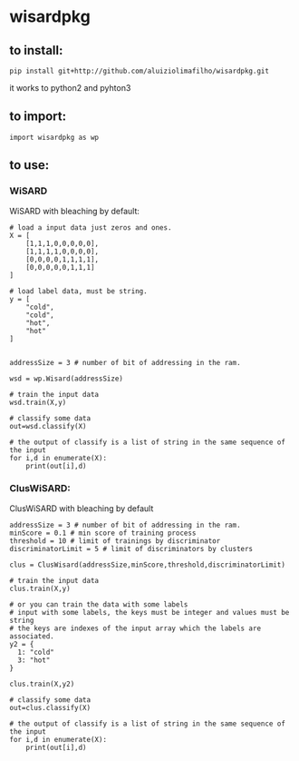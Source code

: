 # wisardpkg
## to install:
    pip install git+http://github.com/aluiziolimafilho/wisardpkg.git
it works to python2 and pyhton3

## to import:
    import wisardpkg as wp

## to use:
### WiSARD
WiSARD with bleaching by default:
    
    # load a input data just zeros and ones.  
    X = [
        [1,1,1,0,0,0,0,0],
        [1,1,1,1,0,0,0,0],
        [0,0,0,0,1,1,1,1],
        [0,0,0,0,0,1,1,1]
    ]

    # load label data, must be string.
    y = [
        "cold",
        "cold",
        "hot",
        "hot"
    ]

    
    addressSize = 3 # number of bit of addressing in the ram.
    
    wsd = wp.Wisard(addressSize)
    
    # train the input data
    wsd.train(X,y)

    # classify some data
    out=wsd.classify(X)

    # the output of classify is a list of string in the same sequence of the input
    for i,d in enumerate(X):
        print(out[i],d)

### ClusWiSARD:
ClusWiSARD with bleaching by default

    addressSize = 3 # number of bit of addressing in the ram.
    minScore = 0.1 # min score of training process
    threshold = 10 # limit of trainings by discriminator
    discriminatorLimit = 5 # limit of discriminators by clusters
    
    clus = ClusWisard(addressSize,minScore,threshold,discriminatorLimit)

    # train the input data
    clus.train(X,y)
    
    # or you can train the data with some labels
    # input with some labels, the keys must be integer and values must be string
    # the keys are indexes of the input array which the labels are associated.
    y2 = {
      1: "cold"
      3: "hot"
    }
    
    clus.train(X,y2)

    # classify some data
    out=clus.classify(X)

    # the output of classify is a list of string in the same sequence of the input
    for i,d in enumerate(X):
        print(out[i],d)

  
